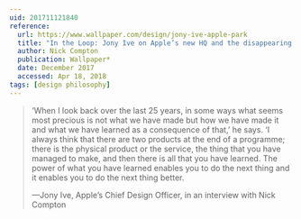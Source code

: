 ```yaml
---
uid: 201711121840
reference:
  url: https://www.wallpaper.com/design/jony-ive-apple-park
  title: "In the Loop: Jony Ive on Apple’s new HQ and the disappearing iPhone"
  author: Nick Compton
  publication: Wallpaper*
  date: December 2017
  accessed: Apr 18, 2018
tags: [design philosophy]
---
```


> ‘When I look back over the last 25 years, in some ways what seems most precious is not what we have made but how we have made it and what we have learned as a consequence of that,’ he says. ‘I always think that there are two products at the end of a programme; there is the physical product or the service, the thing that you have managed to make, and then there is all that you have learned. The power of what you have learned enables you to do the next thing and it enables you to do the next thing better.
> 
> —Jony Ive, Apple’s Chief Design Officer, in an interview with Nick Compton
